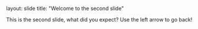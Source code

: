
layout: slide
title: "Welcome to the second slide"

This is the second slide, what did you expect?
Use the left arrow to go back!
